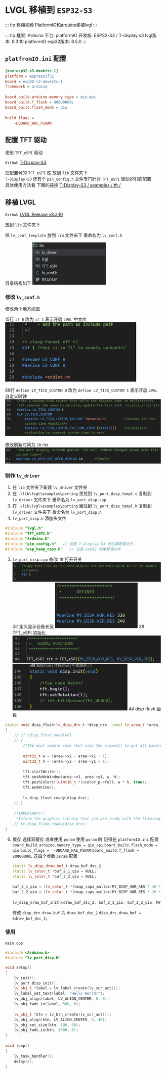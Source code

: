 # LVGL 移植到 `ESP32-S3`




::: tip 移植视频
[PlatformIO和arduino移植lvgl](https://www.bilibili.com/video/BV1B1vbetEKx/?spm_id_from=333.1007.top_right_bar_window_history.content.click&vd_source=2097425578c361917ecd9ca79dce6b72)
:::

::: tip
框架: Arduino
平台: platformIO
开发板: ESP32-S3 / T-display s3
lvgl版本: 8.3.10
platformIO esp32版本: 6.5.0
:::

## `platfromIO.ini` 配置
```ini
[env:esp32-s3-devkitc-1]
platform = espressif32
board = esp32-s3-devkitc-1
framework = arduino

board_build.arduino.memory_type = qio_opi 
board_build.f_flash = 80000000L
board_build.flash_mode = qio

build_flags = 
    -DBOARD_HAS_PSRAM
```


## 配置 TFT 驱动

使用 `TFT_eSPI` 驱动

`Github`
[T-Display-S3](https://github.com/Xinyuan-LilyGO/T-Display-S3.git)    

把配置号的 `TFT_eSPI` 库 放到 `lib` 文件夹下     
`T-Display-S3` 还有个 `pin_config.h` 文件专门针对 `TFT_eSPI` 驱动的引脚配置    
具体使用方法看 下面的链接
 [T-Display-S3 / examples
/ tft /](https://github.com/Xinyuan-LilyGO/T-Display-S3/tree/main/examples/tft)



## 移植 LVGL

`Github` 
[LVGL Release v8.3.10](https://github.com/lvgl/lvgl/releases/tag/v8.3.10)  

放到 `lib` 文件夹下

把 `lv_conf_template` 放到 `lib` 文件夹下 重命名为 `lv_conf.h` 

目录结构如下
![](./img/1.png)    

### 修改 `lv_conf.h`

修改两个地方如图


15行 `if 0` 改为 `if 1`  表示开启 `LVGL` 中文库   
![](./img/2.png)

88行 `define LV_TICK_CUSTOM 0` 改为 `define LV_TICK_CUSTOM 1` 表示开启 `LVGL` 自定义时钟  
![](./img/3.png)

修改刷新时间为 `10` ms
![](./img/8.png)

### 制作 `lv_driver` 

1. 在 `lib` 文件夹下新建 `lv_driver` 文件夹
2. 在 `.\lib\lvgl\examples\porting` 里找到 `lv_port_disp_templ.c` 复制到 `lv_driver` 文件夹下 重命名为 `lv_port_disp.cpp`
3. 在 `.\lib\lvgl\examples\porting` 里找到 `lv_port_disp_templ.h` 复制到 `lv_driver` 文件夹下 重命名为 `lv_port_disp.h`
4. `lv_port_disp.h` 添加头文件
```cpp
#include "lvgl.h"
#include "TFT_eSPI.h"
#include "Arduino.h"
#include "pin_config.h"   // 这是 T-Display-S3 的引脚配置文件
#include "esp_heap_caps.h"   // 这是 esp32 的堆管理文件
```
5. `lv_port_disp.cpp` 修改
1# 打开开关
![](./img/4.png)
2# 定义显示设备长宽
![](./img/5.png)
3# TFT_eSPI 初始化
![](./img/6.png)
![](./img/7.png)
4# disp flush 函数
```cpp
static void disp_flush(lv_disp_drv_t *disp_drv, const lv_area_t *area, lv_color_t *color_p)
{
    // if (disp_flush_enabled)
    // {
        /*The most simple case (but also the slowest) to put all pixels to the screen one-by-one*/

        uint32_t w = (area->x2 - area->x1 + 1);
        uint32_t h = (area->y2 - area->y1 + 1);

        tft.startWrite();
        tft.setAddrWindow(area->x1, area->y1, w, h);
        tft.pushColors((uint16_t *)&color_p->full, w * h, true);
        tft.endWrite();

        lv_disp_flush_ready(disp_drv);
    // }

    /*IMPORTANT!!!
     *Inform the graphics library that you are ready with the flushing*/
    // lv_disp_flush_ready(disp_drv);
}
```

6. 缓存
   选择双缓存 或者使用 `psram`
   使用 `psram` 时 记得在 `platformIO.ini` 配置 `board_build.arduino.memory_type = qio_opi` `board_build.flash_mode = qio`  `build_flags = 
    -DBOARD_HAS_PSRAM` `board_build.f_flash = 80000000L`  这四个参数
    `psram` 配置
    ```cpp
    static lv_disp_draw_buf_t draw_buf_dsc_2;
    static lv_color_t *buf_2_1_qio = NULL;
    static lv_color_t *buf_2_2_qio = NULL;

    buf_2_1_qio = (lv_color_t *)heap_caps_malloc(MY_DISP_HOR_RES * 10 * sizeof(lv_color_t), MALLOC_CAP_SPIRAM);
    buf_2_2_qio = (lv_color_t *)heap_caps_malloc(MY_DISP_HOR_RES * 10 * sizeof(lv_color_t), MALLOC_CAP_SPIRAM);

    lv_disp_draw_buf_init(&draw_buf_dsc_2, buf_2_1_qio, buf_2_2_qio, MY_DISP_HOR_RES * 10); /*Initialize the display buffer*/
    ```
    修改 `disp_drv.draw_buf` 为 `draw_buf_dsc_2`
    `disp_drv.draw_buf = &draw_buf_dsc_2;`

### 使用 
`main.cpp`
```cpp
#include <Arduino.h>
#include "lv_port_disp.h"
```
```cpp
void setup()
{
    lv_init();
    lv_port_disp_init();
    lv_obj_t *label = lv_label_create(lv_scr_act());
    lv_label_set_text(label, "Hello World!");
    lv_obj_align(label, LV_ALIGN_CENTER, 0, 0);
    lv_obj_fade_in(label, 500, 0);

    lv_obj_t *btn = lv_btn_create(lv_scr_act());
    lv_obj_align(btn, LV_ALIGN_CENTER, 0, 40);
    lv_obj_set_size(btn, 100, 50);
    lv_obj_fade_in(btn, 1000, 0);
}

void loop()
{   
    lv_task_handler();
    delay(5);
}
```

























